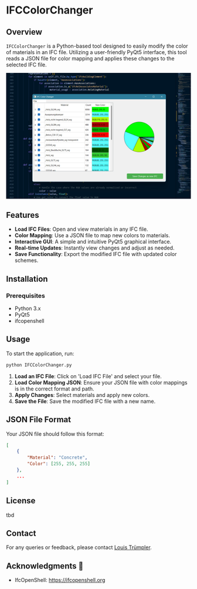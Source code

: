 # IFCColorChanger

## Overview
`IFCColorChanger` is a Python-based tool designed to easily modify the color of materials in an IFC file. Utilizing a user-friendly PyQt5 interface, this tool reads a JSON file for color mapping and applies these changes to the selected IFC file.

![IFCColorChanger UI](https://github.com/louistrue/IfcColorChanger/blob/main/IfcColorChangerUI.jpg)

## Features
- **Load IFC Files**: Open and view materials in any IFC file.
- **Color Mapping**: Use a JSON file to map new colors to materials.
- **Interactive GUI**: A simple and intuitive PyQt5 graphical interface.
- **Real-time Updates**: Instantly view changes and adjust as needed.
- **Save Functionality**: Export the modified IFC file with updated color schemes.

## Installation

### Prerequisites
- Python 3.x
- PyQt5
- ifcopenshell

## Usage
To start the application, run:
```bash
python IFCColorChanger.py
```

1. **Load an IFC File**: Click on 'Load IFC File' and select your file.
2. **Load Color Mapping JSON**: Ensure your JSON file with color mappings is in the correct format and path.
3. **Apply Changes**: Select materials and apply new colors.
4. **Save the File**: Save the modified IFC file with a new name.

## JSON File Format
Your JSON file should follow this format:
```json
[
    {
        "Material": "Concrete",
        "Color": [255, 255, 255]
    },
    ...
]
```

## License
tbd

## Contact
For any queries or feedback, please contact [Louis Trümpler](mailto:louis@ltplus.com).

## Acknowledgments 👏

- IfcOpenShell: https://ifcopenshell.org
